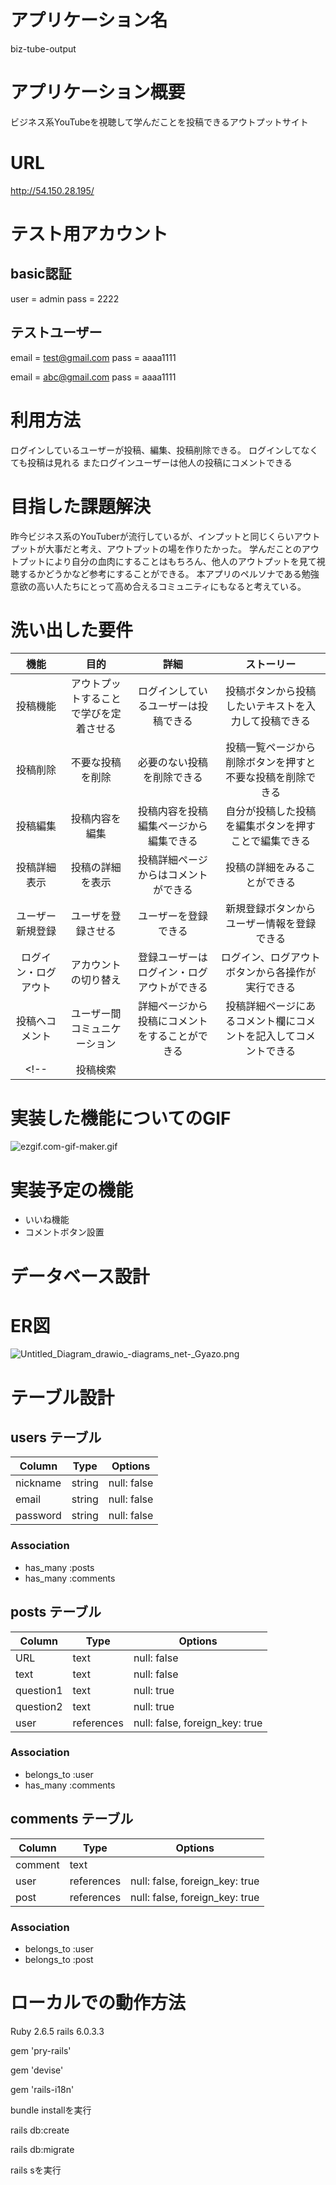 # アプリケーション名
biz-tube-output

# アプリケーション概要
ビジネス系YouTubeを視聴して学んだことを投稿できるアウトプットサイト

# URL
http://54.150.28.195/

# テスト用アカウント
## basic認証
user = admin
pass = 2222
## テストユーザー
email = test@gmail.com
pass = aaaa1111

email = abc@gmail.com
pass = aaaa1111
# 利用方法
ログインしているユーザーが投稿、編集、投稿削除できる。
ログインしてなくても投稿は見れる
またログインユーザーは他人の投稿にコメントできる

# 目指した課題解決
昨今ビジネス系のYouTuberが流行しているが、インプットと同じくらいアウトプットが大事だと考え、アウトプットの場を作りたかった。
学んだことのアウトプットにより自分の血肉にすることはもちろん、他人のアウトプットを見て視聴するかどうかなど参考にすることができる。
本アプリのペルソナである勉強意欲の高い人たちにとって高め合えるコミュニティにもなると考えている。

# 洗い出した要件
|機能|目的|詳細|ストーリー|
| :---: | :---: | :---: | :---: |
|投稿機能|アウトプットすることで学びを定着させる|ログインしているユーザーは投稿できる|投稿ボタンから投稿したいテキストを入力して投稿できる|
|投稿削除|不要な投稿を削除|必要のない投稿を削除できる|投稿一覧ページから削除ボタンを押すと不要な投稿を削除できる|
|投稿編集|投稿内容を編集|投稿内容を投稿編集ページから編集できる|自分が投稿した投稿を編集ボタンを押すことで編集できる|
|投稿詳細表示|投稿の詳細を表示|投稿詳細ページからはコメントができる|投稿の詳細をみることができる|
|ユーザー新規登録|ユーザを登録させる|ユーザーを登録できる|新規登録ボタンからユーザー情報を登録できる|
|ログイン・ログアウト|アカウントの切り替え|登録ユーザーはログイン・ログアウトができる|ログイン、ログアウトボタンから各操作が実行できる|
|投稿へコメント|ユーザー間コミュニケーション|詳細ページから投稿にコメントをすることができる|投稿詳細ページにあるコメント欄にコメントを記入してコメントできる|
<!-- |投稿検索|||| -->

# 実装した機能についてのGIF
![ezgif.com-gif-maker.gif](https://qiita-image-store.s3.ap-northeast-1.amazonaws.com/0/542843/df730429-a933-3e31-0ef1-59f4fe67dc36.gif)


# 実装予定の機能
* いいね機能
* コメントボタン設置

# データベース設計
# ER図
![Untitled_Diagram_drawio_-_diagrams_net_-_Gyazo.png](https://qiita-image-store.s3.ap-northeast-1.amazonaws.com/0/542843/cbb4867f-2a07-6ccb-e6a9-69f82d21f4c4.png)

# テーブル設計

## users テーブル

| Column   | Type   | Options     |
| -------- | ------ | ----------- |
| nickname | string | null: false |
| email    | string | null: false |
| password | string | null: false |

### Association

- has_many :posts
- has_many :comments

## posts テーブル

| Column  | Type      | Options                        |
| ------  | --------- | ------------------------------ |
| URL     | text      | null: false                    |
| text    | text      | null: false                    |
|question1| text      | null: true                    |
|question2| text      | null: true                    |
| user    | references| null: false, foreign_key: true |

### Association

- belongs_to :user
- has_many :comments

## comments テーブル

| Column  | Type       | Options                        |
| ------- | ---------- | ------------------------------ |
| comment | text       |                                |
| user    | references | null: false, foreign_key: true |
| post    | references | null: false, foreign_key: true |

### Association

- belongs_to :user
- belongs_to :post

# ローカルでの動作方法
Ruby 2.6.5
rails 6.0.3.3

gem 'pry-rails'

gem 'devise'

gem 'rails-i18n'

bundle installを実行

rails db:create

rails db:migrate

rails sを実行